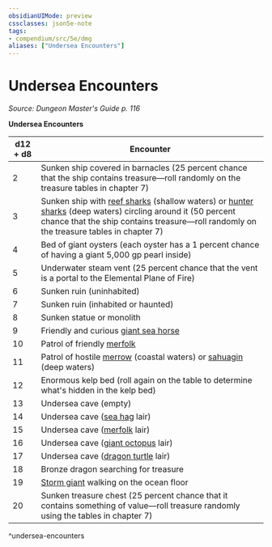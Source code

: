 ```yaml
---
obsidianUIMode: preview
cssclasses: json5e-note
tags:
- compendium/src/5e/dmg
aliases: ["Undersea Encounters"]
---
```

# Undersea Encounters
*Source: Dungeon Master's Guide p. 116* 

**Undersea Encounters**

| d12 + d8 | Encounter |
|----------|-----------|
| 2 | Sunken ship covered in barnacles (25 percent chance that the ship contains treasure—roll randomly on the treasure tables in chapter 7) |
| 3 | Sunken ship with [reef sharks](2-Mechanics/CLI/bestiary/beast/reef-shark.md) (shallow waters) or [hunter sharks](2-Mechanics/CLI/bestiary/beast/hunter-shark.md) (deep waters) circling around it (50 percent chance that the ship contains treasure—roll randomly on the treasure tables in chapter 7) |
| 4 | Bed of giant oysters (each oyster has a 1 percent chance of having a giant 5,000 gp pearl inside) |
| 5 | Underwater steam vent (25 percent chance that the vent is a portal to the Elemental Plane of Fire) |
| 6 | Sunken ruin (uninhabited) |
| 7 | Sunken ruin (inhabited or haunted) |
| 8 | Sunken statue or monolith |
| 9 | Friendly and curious [giant sea horse](2-Mechanics/CLI/bestiary/beast/giant-sea-horse.md) |
| 10 | Patrol of friendly [merfolk](2-Mechanics/CLI/bestiary/humanoid/merfolk.md) |
| 11 | Patrol of hostile [merrow](2-Mechanics/CLI/bestiary/monstrosity/merrow.md) (coastal waters) or [sahuagin](2-Mechanics/CLI/bestiary/humanoid/sahuagin.md) (deep waters) |
| 12 | Enormous kelp bed (roll again on the table to determine what's hidden in the kelp bed) |
| 13 | Undersea cave (empty) |
| 14 | Undersea cave ([sea hag](2-Mechanics/CLI/bestiary/fey/sea-hag.md) lair) |
| 15 | Undersea cave ([merfolk](2-Mechanics/CLI/bestiary/humanoid/merfolk.md) lair) |
| 16 | Undersea cave ([giant octopus](2-Mechanics/CLI/bestiary/beast/giant-octopus.md) lair) |
| 17 | Undersea cave ([dragon turtle](2-Mechanics/CLI/bestiary/dragon/dragon-turtle.md) lair) |
| 18 | Bronze dragon searching for treasure |
| 19 | [Storm giant](2-Mechanics/CLI/bestiary/giant/storm-giant.md) walking on the ocean floor |
| 20 | Sunken treasure chest (25 percent chance that it contains something of value—roll treasure randomly using the tables in chapter 7) |
^undersea-encounters